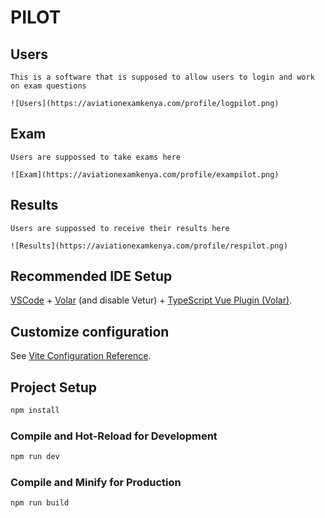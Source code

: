 # PILOT

## Users

    This is a software that is supposed to allow users to login and work on exam questions

    ![Users](https://aviationexamkenya.com/profile/logpilot.png)

## Exam

    Users are suppossed to take exams here

    ![Exam](https://aviationexamkenya.com/profile/exampilot.png)

## Results

    Users are suppossed to receive their results here

    ![Results](https://aviationexamkenya.com/profile/respilot.png)

## Recommended IDE Setup

[VSCode](https://code.visualstudio.com/) + [Volar](https://marketplace.visualstudio.com/items?itemName=Vue.volar) (and disable Vetur) + [TypeScript Vue Plugin (Volar)](https://marketplace.visualstudio.com/items?itemName=Vue.vscode-typescript-vue-plugin).

## Customize configuration

See [Vite Configuration Reference](https://vitejs.dev/config/).

## Project Setup

```sh
npm install
```

### Compile and Hot-Reload for Development

```sh
npm run dev
```

### Compile and Minify for Production

```sh
npm run build
```
